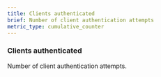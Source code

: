 ```yaml
---
title: Clients authenticated
brief: Number of client authentication attempts
metric_type: cumulative_counter
---
```


### Clients authenticated

Number of client authentication attempts.
